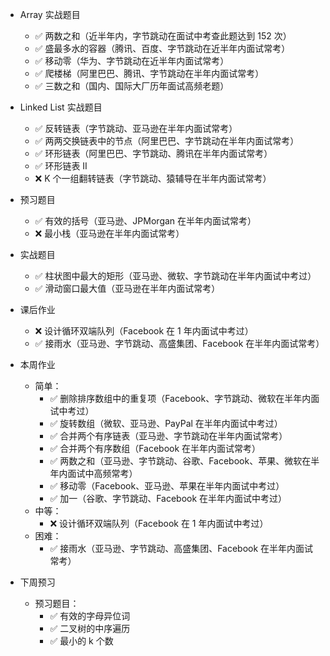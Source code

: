 * Array 实战题目

  * ✅ 两数之和（近半年内，字节跳动在面试中考查此题达到 152 次）
  * ✅ 盛最多水的容器（腾讯、百度、字节跳动在近半年内面试常考）
  * ✅ 移动零（华为、字节跳动在近半年内面试常考）
  * ✅ 爬楼梯（阿里巴巴、腾讯、字节跳动在半年内面试常考）
  * ✅ 三数之和（国内、国际大厂历年面试高频老题）

* Linked List 实战题目
  * ✅ 反转链表（字节跳动、亚马逊在半年内面试常考）
  * ✅ 两两交换链表中的节点（阿里巴巴、字节跳动在半年内面试常考）
  * ✅ 环形链表（阿里巴巴、字节跳动、腾讯在半年内面试常考）
  * ✅ 环形链表 II
  * ❌ K 个一组翻转链表（字节跳动、猿辅导在半年内面试常考）

* 预习题目
  * ✅ 有效的括号（亚马逊、JPMorgan 在半年内面试常考）
  * ❌ 最小栈（亚马逊在半年内面试常考）

* 实战题目
  * ✅ 柱状图中最大的矩形（亚马逊、微软、字节跳动在半年内面试中考过）
  * ✅ 滑动窗口最大值（亚马逊在半年内面试常考）

* 课后作业
  * ❌ 设计循环双端队列（Facebook 在 1 年内面试中考过）
  * ✅ 接雨水（亚马逊、字节跳动、高盛集团、Facebook 在半年内面试常考）

* 本周作业
  * 简单：
    * ✅ 删除排序数组中的重复项（Facebook、字节跳动、微软在半年内面试中考过）
    * ✅ 旋转数组（微软、亚马逊、PayPal 在半年内面试中考过）
    * ✅ 合并两个有序链表（亚马逊、字节跳动在半年内面试常考）
    * ✅ 合并两个有序数组（Facebook 在半年内面试常考）
    * ✅ 两数之和（亚马逊、字节跳动、谷歌、Facebook、苹果、微软在半年内面试中高频常考）
    * ✅ 移动零（Facebook、亚马逊、苹果在半年内面试中考过）
    * ✅ 加一（谷歌、字节跳动、Facebook 在半年内面试中考过）
  * 中等：
    * ❌ 设计循环双端队列（Facebook 在 1 年内面试中考过）
  * 困难：
    *  ✅ 接雨水（亚马逊、字节跳动、高盛集团、Facebook 在半年内面试常考）

* 下周预习
  * 预习题目：
    *  ✅ 有效的字母异位词
    *  ✅ 二叉树的中序遍历
    *  ✅ 最小的 k 个数